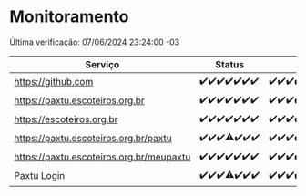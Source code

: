 # Monitoramento

Última verificação: 07/06/2024 23:24:00 -03

|Serviço|Status|Últimas 24h|
|---|---|---|
|https://github.com|<span title="2024-06-01: OK=24">✔️</span><span title="2024-06-02: OK=24">✔️</span><span title="2024-06-03: OK=24">✔️</span><span title="2024-06-04: OK=24">✔️</span><span title="2024-06-05: OK=24">✔️</span><span title="2024-06-06: OK=24">✔️</span><span title="2024-06-07: OK=2">✔️</span>|<span title="06/06/2024 23:29:00 -03 : 200">✔️</span><span title="07/06/2024 00:08:00 -03 : 200">✔️</span><span title="07/06/2024 01:09:00 -03 : 200">✔️</span><span title="07/06/2024 02:07:00 -03 : 200">✔️</span><span title="07/06/2024 03:10:00 -03 : 200">✔️</span><span title="07/06/2024 04:06:00 -03 : 200">✔️</span><span title="07/06/2024 05:09:00 -03 : 200">✔️</span><span title="07/06/2024 06:07:00 -03 : 200">✔️</span><span title="07/06/2024 07:07:00 -03 : 200">✔️</span><span title="07/06/2024 08:06:00 -03 : 200">✔️</span><span title="07/06/2024 09:14:00 -03 : 200">✔️</span><span title="07/06/2024 10:09:00 -03 : 200">✔️</span><span title="07/06/2024 11:06:00 -03 : 200">✔️</span><span title="07/06/2024 12:07:00 -03 : 200">✔️</span><span title="07/06/2024 13:07:00 -03 : 200">✔️</span><span title="07/06/2024 14:06:00 -03 : 200">✔️</span><span title="07/06/2024 15:10:00 -03 : 200">✔️</span><span title="07/06/2024 16:04:00 -03 : 200">✔️</span><span title="07/06/2024 17:07:00 -03 : 200">✔️</span><span title="07/06/2024 18:08:00 -03 : 200">✔️</span><span title="07/06/2024 19:06:00 -03 : 200">✔️</span><span title="07/06/2024 20:07:00 -03 : 200">✔️</span><span title="07/06/2024 21:33:00 -03 : 200">✔️</span><span title="07/06/2024 22:51:00 -03 : 200">✔️</span><span title="07/06/2024 23:24:00 -03 : 200">✔️</span>|
|https://paxtu.escoteiros.org.br|<span title="2024-06-01: OK=24">✔️</span><span title="2024-06-02: OK=24">✔️</span><span title="2024-06-03: OK=24">✔️</span><span title="2024-06-04: OK=24">✔️</span><span title="2024-06-05: OK=24">✔️</span><span title="2024-06-06: OK=24">✔️</span><span title="2024-06-07: OK=2">✔️</span>|<span title="06/06/2024 23:29:00 -03 : 200">✔️</span><span title="07/06/2024 00:08:00 -03 : 200">✔️</span><span title="07/06/2024 01:09:00 -03 : 200">✔️</span><span title="07/06/2024 02:07:00 -03 : 200">✔️</span><span title="07/06/2024 03:10:00 -03 : 200">✔️</span><span title="07/06/2024 04:06:00 -03 : 200">✔️</span><span title="07/06/2024 05:09:00 -03 : 200">✔️</span><span title="07/06/2024 06:07:00 -03 : 200">✔️</span><span title="07/06/2024 07:07:00 -03 : 200">✔️</span><span title="07/06/2024 08:06:00 -03 : 200">✔️</span><span title="07/06/2024 09:14:00 -03 : 200">✔️</span><span title="07/06/2024 10:09:00 -03 : 200">✔️</span><span title="07/06/2024 11:06:00 -03 : 200">✔️</span><span title="07/06/2024 12:07:00 -03 : 200">✔️</span><span title="07/06/2024 13:07:00 -03 : 200">✔️</span><span title="07/06/2024 14:06:00 -03 : 200">✔️</span><span title="07/06/2024 15:10:00 -03 : 200">✔️</span><span title="07/06/2024 16:04:00 -03 : 200">✔️</span><span title="07/06/2024 17:07:00 -03 : 200">✔️</span><span title="07/06/2024 18:08:00 -03 : 200">✔️</span><span title="07/06/2024 19:06:00 -03 : 200">✔️</span><span title="07/06/2024 20:07:00 -03 : 200">✔️</span><span title="07/06/2024 21:33:00 -03 : 200">✔️</span><span title="07/06/2024 22:51:00 -03 : 200">✔️</span><span title="07/06/2024 23:24:00 -03 : 200">✔️</span>|
|https://escoteiros.org.br|<span title="2024-06-01: OK=24">✔️</span><span title="2024-06-02: OK=24">✔️</span><span title="2024-06-03: OK=24">✔️</span><span title="2024-06-04: OK=24">✔️</span><span title="2024-06-05: OK=24">✔️</span><span title="2024-06-06: OK=24">✔️</span><span title="2024-06-07: OK=2">✔️</span>|<span title="06/06/2024 23:29:00 -03 : 200">✔️</span><span title="07/06/2024 00:08:00 -03 : 200">✔️</span><span title="07/06/2024 01:09:00 -03 : 200">✔️</span><span title="07/06/2024 02:07:00 -03 : 200">✔️</span><span title="07/06/2024 03:10:00 -03 : 200">✔️</span><span title="07/06/2024 04:06:00 -03 : 200">✔️</span><span title="07/06/2024 05:09:00 -03 : 200">✔️</span><span title="07/06/2024 06:07:00 -03 : 200">✔️</span><span title="07/06/2024 07:07:00 -03 : 200">✔️</span><span title="07/06/2024 08:06:00 -03 : 200">✔️</span><span title="07/06/2024 09:14:00 -03 : 200">✔️</span><span title="07/06/2024 10:09:00 -03 : 200">✔️</span><span title="07/06/2024 11:06:00 -03 : 200">✔️</span><span title="07/06/2024 12:07:00 -03 : 200">✔️</span><span title="07/06/2024 13:07:00 -03 : 200">✔️</span><span title="07/06/2024 14:06:00 -03 : 200">✔️</span><span title="07/06/2024 15:10:00 -03 : 200">✔️</span><span title="07/06/2024 16:04:00 -03 : 200">✔️</span><span title="07/06/2024 17:07:00 -03 : 200">✔️</span><span title="07/06/2024 18:08:00 -03 : 200">✔️</span><span title="07/06/2024 19:06:00 -03 : 200">✔️</span><span title="07/06/2024 20:07:00 -03 : 200">✔️</span><span title="07/06/2024 21:33:00 -03 : 200">✔️</span><span title="07/06/2024 22:51:00 -03 : 200">✔️</span><span title="07/06/2024 23:24:00 -03 : 200">✔️</span>|
|https://paxtu.escoteiros.org.br/paxtu|<span title="2024-06-01: OK=24">✔️</span><span title="2024-06-02: OK=24">✔️</span><span title="2024-06-03: OK=24">✔️</span><span title="2024-06-04: OK=23, Falhas=1">⚠️</span><span title="2024-06-05: OK=24">✔️</span><span title="2024-06-06: OK=24">✔️</span><span title="2024-06-07: OK=2">✔️</span>|<span title="06/06/2024 23:29:00 -03 : 200">✔️</span><span title="07/06/2024 00:08:00 -03 : 200">✔️</span><span title="07/06/2024 01:09:00 -03 : 200">✔️</span><span title="07/06/2024 02:07:00 -03 : 200">✔️</span><span title="07/06/2024 03:10:00 -03 : 200">✔️</span><span title="07/06/2024 04:06:00 -03 : 200">✔️</span><span title="07/06/2024 05:09:00 -03 : 200">✔️</span><span title="07/06/2024 06:07:00 -03 : 200">✔️</span><span title="07/06/2024 07:07:00 -03 : 200">✔️</span><span title="07/06/2024 08:06:00 -03 : 200">✔️</span><span title="07/06/2024 09:14:00 -03 : 200">✔️</span><span title="07/06/2024 10:09:00 -03 : 200">✔️</span><span title="07/06/2024 11:06:00 -03 : 200">✔️</span><span title="07/06/2024 12:07:00 -03 : 200">✔️</span><span title="07/06/2024 13:08:00 -03 : 200">✔️</span><span title="07/06/2024 14:06:00 -03 : 200">✔️</span><span title="07/06/2024 15:10:00 -03 : 200">✔️</span><span title="07/06/2024 16:04:00 -03 : 200">✔️</span><span title="07/06/2024 17:07:00 -03 : 200">✔️</span><span title="07/06/2024 18:08:00 -03 : 200">✔️</span><span title="07/06/2024 19:06:00 -03 : 200">✔️</span><span title="07/06/2024 20:07:00 -03 : 200">✔️</span><span title="07/06/2024 21:33:00 -03 : 200">✔️</span><span title="07/06/2024 22:51:00 -03 : 200">✔️</span><span title="07/06/2024 23:24:00 -03 : 200">✔️</span>|
|https://paxtu.escoteiros.org.br/meupaxtu|<span title="2024-06-01: OK=24">✔️</span><span title="2024-06-02: OK=24">✔️</span><span title="2024-06-03: OK=24">✔️</span><span title="2024-06-04: OK=24">✔️</span><span title="2024-06-05: OK=24">✔️</span><span title="2024-06-06: OK=24">✔️</span><span title="2024-06-07: OK=2">✔️</span>|<span title="06/06/2024 23:29:00 -03 : 200">✔️</span><span title="07/06/2024 00:08:00 -03 : 200">✔️</span><span title="07/06/2024 01:09:00 -03 : 200">✔️</span><span title="07/06/2024 02:07:00 -03 : 200">✔️</span><span title="07/06/2024 03:10:00 -03 : 200">✔️</span><span title="07/06/2024 04:06:00 -03 : 200">✔️</span><span title="07/06/2024 05:09:00 -03 : 200">✔️</span><span title="07/06/2024 06:07:00 -03 : 200">✔️</span><span title="07/06/2024 07:07:00 -03 : 200">✔️</span><span title="07/06/2024 08:06:00 -03 : 200">✔️</span><span title="07/06/2024 09:14:00 -03 : 200">✔️</span><span title="07/06/2024 10:09:00 -03 : 200">✔️</span><span title="07/06/2024 11:06:00 -03 : 200">✔️</span><span title="07/06/2024 12:07:00 -03 : 200">✔️</span><span title="07/06/2024 13:08:00 -03 : 200">✔️</span><span title="07/06/2024 14:06:00 -03 : 200">✔️</span><span title="07/06/2024 15:10:00 -03 : 200">✔️</span><span title="07/06/2024 16:04:00 -03 : 200">✔️</span><span title="07/06/2024 17:07:00 -03 : 200">✔️</span><span title="07/06/2024 18:08:00 -03 : 200">✔️</span><span title="07/06/2024 19:06:00 -03 : 200">✔️</span><span title="07/06/2024 20:07:00 -03 : 200">✔️</span><span title="07/06/2024 21:33:00 -03 : 200">✔️</span><span title="07/06/2024 22:51:00 -03 : 200">✔️</span><span title="07/06/2024 23:24:00 -03 : 200">✔️</span>|
|Paxtu Login|<span title="2024-06-01: OK=24">✔️</span><span title="2024-06-02: OK=24">✔️</span><span title="2024-06-03: OK=24">✔️</span><span title="2024-06-04: OK=23, Falhas=1">⚠️</span><span title="2024-06-05: OK=24">✔️</span><span title="2024-06-06: OK=24">✔️</span><span title="2024-06-07: OK=2">✔️</span>|<span title="06/06/2024 23:29:00 -03 : 200">✔️</span><span title="07/06/2024 00:08:00 -03 : 200">✔️</span><span title="07/06/2024 01:09:00 -03 : 200">✔️</span><span title="07/06/2024 02:07:00 -03 : 200">✔️</span><span title="07/06/2024 03:10:00 -03 : 200">✔️</span><span title="07/06/2024 04:06:00 -03 : 200">✔️</span><span title="07/06/2024 05:09:00 -03 : 200">✔️</span><span title="07/06/2024 06:07:00 -03 : 200">✔️</span><span title="07/06/2024 07:07:00 -03 : 200">✔️</span><span title="07/06/2024 08:06:00 -03 : 200">✔️</span><span title="07/06/2024 09:14:00 -03 : 200">✔️</span><span title="07/06/2024 10:09:00 -03 : 200">✔️</span><span title="07/06/2024 11:06:00 -03 : 200">✔️</span><span title="07/06/2024 12:07:00 -03 : 200">✔️</span><span title="07/06/2024 13:08:00 -03 : 200">✔️</span><span title="07/06/2024 14:06:00 -03 : 200">✔️</span><span title="07/06/2024 15:10:00 -03 : 200">✔️</span><span title="07/06/2024 16:04:00 -03 : 200">✔️</span><span title="07/06/2024 17:07:00 -03 : 200">✔️</span><span title="07/06/2024 18:08:00 -03 : 200">✔️</span><span title="07/06/2024 19:06:00 -03 : 200">✔️</span><span title="07/06/2024 20:07:00 -03 : 200">✔️</span><span title="07/06/2024 21:33:00 -03 : 200">✔️</span><span title="07/06/2024 22:51:00 -03 : 200">✔️</span><span title="07/06/2024 23:24:00 -03 : 200">✔️</span>|
